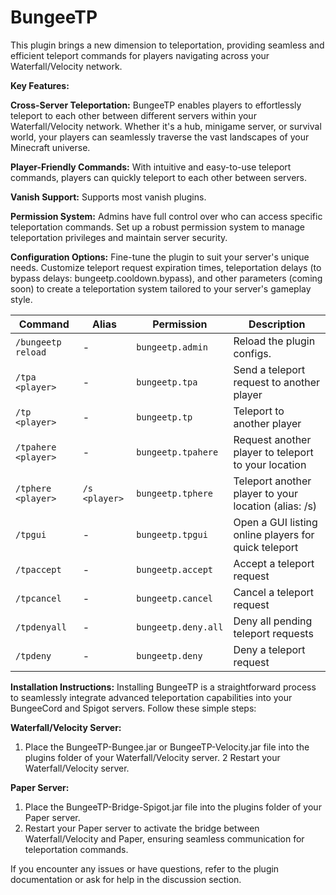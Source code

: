 # BungeeTP  
This plugin brings a new dimension to teleportation, providing seamless and efficient teleport commands for players navigating across your Waterfall/Velocity network.


**Key Features:**

**Cross-Server Teleportation:** BungeeTP enables players to effortlessly teleport to each other between different servers within your Waterfall/Velocity network. Whether it's a hub, minigame server, or survival world, your players can seamlessly traverse the vast landscapes of your Minecraft universe.

**Player-Friendly Commands:** With intuitive and easy-to-use teleport commands, players can quickly teleport to each other between servers.

**Vanish Support:** Supports most vanish plugins.

**Permission System:** Admins have full control over who can access specific teleportation commands. Set up a robust permission system to manage teleportation privileges and maintain server security.

**Configuration Options:** Fine-tune the plugin to suit your server's unique needs. Customize teleport request expiration times, teleportation delays (to bypass delays: bungeetp.cooldown.bypass), and other parameters (coming soon) to create a teleportation system tailored to your server's gameplay style.

| Command               | Alias        | Permission           | Description                                         |
|-----------------------|--------------|----------------------|-----------------------------------------------------|
| `/bungeetp reload`    | -            | `bungeetp.admin`     | Reload the plugin configs.                          |
| `/tpa <player>`       | -            | `bungeetp.tpa`       | Send a teleport request to another player           |
| `/tp <player>`        | -            | `bungeetp.tp`        | Teleport to another player                          |
| `/tpahere <player>`   | -            | `bungeetp.tpahere`   | Request another player to teleport to your location |
| `/tphere <player>`    | `/s <player>`| `bungeetp.tphere`    | Teleport another player to your location (alias: /s)|
| `/tpgui`              | -            | `bungeetp.tpgui`     | Open a GUI listing online players for quick teleport |
| `/tpaccept`           | -            | `bungeetp.accept`    | Accept a teleport request                           |
| `/tpcancel`           | -            | `bungeetp.cancel`    | Cancel a teleport request                           |
| `/tpdenyall`          | -            | `bungeetp.deny.all`  | Deny all pending teleport requests                  |
| `/tpdeny`             | -            | `bungeetp.deny`      | Deny a teleport request                             |


**Installation Instructions:**
Installing BungeeTP is a straightforward process to seamlessly integrate advanced teleportation capabilities into your BungeeCord and Spigot servers. Follow these simple steps:

**Waterfall/Velocity Server:**
1. Place the BungeeTP-Bungee.jar or BungeeTP-Velocity.jar file into the plugins folder of your Waterfall/Velocity server.
2 Restart your Waterfall/Velocity server.

**Paper Server:**
1. Place the BungeeTP-Bridge-Spigot.jar file into the plugins folder of your Paper server.
2. Restart your Paper server to activate the bridge between Waterfall/Velocity and Paper, ensuring seamless communication for teleportation commands.

If you encounter any issues or have questions, refer to the plugin documentation or ask for help in the discussion section.
